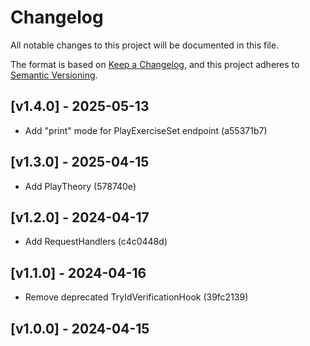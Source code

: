 # Changelog

All notable changes to this project will be documented in this file.

The format is based on [Keep a Changelog](https://keepachangelog.com/en/1.0.0/),
and this project adheres to [Semantic Versioning](https://semver.org/spec/v2.0.0.html).

## [v1.4.0] - 2025-05-13

- Add "print" mode for PlayExerciseSet endpoint (a55371b7)

## [v1.3.0] - 2025-04-15

- Add PlayTheory (578740e)

## [v1.2.0] - 2024-04-17

- Add RequestHandlers (c4c0448d)

## [v1.1.0] - 2024-04-16

- Remove deprecated TryIdVerificationHook (39fc2139)

## [v1.0.0] - 2024-04-15
